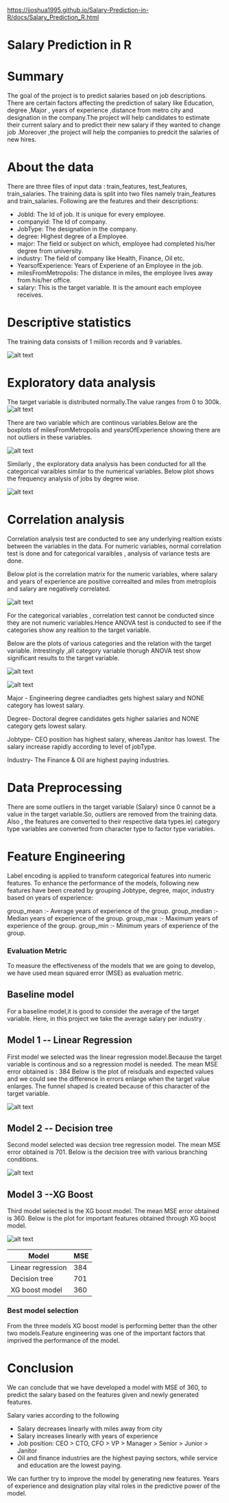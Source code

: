 https://jjoshua1995.github.io/Salary-Prediction-in-R/docs/Salary_Prediction_R.html

# Salary Prediction in R


# Summary 

The goal of the project is to predict salaries based on job descriptions. There are certain factors affecting  the prediction of salary like Education, degree ,Major , years of experience ,distance from metro city and  designation in the company.The project will help candidates to estimate their current salary and to predict their new salary if they wanted to change job .Moreover ,the project will help the companies to predcit the salaries of new hires.

# About the data

There are three files of input data : train_features, test_features, train_salaries.
The training data is split into two files namely train_features and train_salaries. Following are the features and their descriptions:

* JobId: The Id of job. It is unique for every employee.
*	companyid: The Id of company.
* JobType: The designation in the company.
* degree: Highest degree of a Employee.
* major: The field or subject on which, employee had completed his/her degree from university.
* industry: The field of company like Health, Finance, Oil etc.
* YearsofExperience: Years of Experiene of an Employee in the job.
* milesFromMetropolis: The distance in miles, the employee lives away from his/her office.
* salary: This is the target variable. It is the amount each employee receives.

# Descriptive statistics
The training data consists of 1 million records and 9 variables.

![alt text](https://github.com/jjoshua1995/Salary-Prediction-in-R/blob/master/Figures/Descriptive%20stats.PNG)

# Exploratory data analysis

The target variable is distributed normally.The value ranges from 0 to 300k.
![alt text](https://github.com/jjoshua1995/Salary-Prediction-in-R/blob/master/Figures/Histogram_target.PNG)

There are two variable which are continous variables.Below are the boxplots of milesFromMetropolis and yearsOfExperience 
showing there are not outliers in these variables.

![alt text](https://github.com/jjoshua1995/Salary-Prediction-in-R/blob/master/Figures/Boxplot_years.PNG)

Similarly , the exploratory data analysis has been conducted for all the categorical varaibles similar to the numerical variables.
Below plot shows the frequency analysis of jobs by degree wise.

![alt text](https://github.com/jjoshua1995/Salary-Prediction-in-R/blob/master/Figures/Major_histrogram.PNG)

# Correlation analysis

Correlation analysis test are conducted to see any underlying realtion exists between the variables in the data.
For numeric variables, normal correlation test is done and for categorical varaibles , analysis of variance tests are done.

Below plot is  the correlation matrix  for the numeric variables, where salary and years of experience are positive  correalted
and miles from metroplois and salary are negatively correlated.

![alt text](https://github.com/jjoshua1995/Salary-Prediction-in-R/blob/master/Figures/COrrelation%20plot.PNG)

For the categorical variables , correlation test cannot be conducted since they are not numeric variables.Hence ANOVA test is conducted
to see if the categories show any realtion to the target variable.

Below are the plots of various categories and the relation with the target variable.
Intrestingly ,all category variable thorugh ANOVA test show significant results to the target variable.

![alt text](https://github.com/jjoshua1995/Salary-Prediction-in-R/blob/master/Figures/boxplot_salary_vs_industry.PNG)

![alt text](https://github.com/jjoshua1995/Salary-Prediction-in-R/blob/master/Figures/boxplot_salary_vs_major.PNG)

Major - Engineering degree candiadtes gets highest salary and NONE category has lowest salary.

Degree- Doctoral degree candidates gets higher salaries and NONE category gets lowest salary.

Jobtype- CEO position has highest salary, whereas Janitor has lowest. The salary increase rapidly according to level of jobType.

Industry- The Finance & Oil are highest paying industries. 


# Data Preprocessing

There are some outliers in the target variable (Salary) since 0 cannot be a value in the target variable.So, outliers are removed from the training data.
Also , the features are converted to their respective data types.ie) category type variables are converted from character type to factor 
type variables.

# Feature Engineering 

Label encoding is applied to transform categorical features into numeric features. To enhance the performance of the models, following new features have been created by grouping Jobtype, degree, major, industry  based on  years of experience:

group_mean :- Average years of experience of the group.
group_median :- Median years of experience of the group.
group_max :- Maximum years of experience of the group.
group_min :- Minimum years of experience of the group.


### Evaluation Metric

To measure the effectiveness of the models that we are going to develop, we have used mean squared error (MSE) as evaluation metric.

## Baseline model

For a baseline model,it is good to consider the average of the target variable. Here, in this project we take the average salary 
per industry .

## Model 1 -- Linear Regression

First model we selected was the linear regression model.Because the target variable is continous and so a regression model is needed.
The mean MSE error obtained is :  384
Below is the plot of reisduals and expected values and we could see the difference in errors enlarge when the target value enlarges.
The funnel shaped is created because of this character of the target variable.

![alt text](https://github.com/jjoshua1995/Salary-Prediction-in-R/blob/master/Figures/Linear_regression.PNG)

## Model 2 -- Decision tree

Second model selected was decsion tree regression model. The mean MSE error obtained is 701.
Below is the decision tree with various branching conditions.

![alt text](https://github.com/jjoshua1995/Salary-Prediction-in-R/blob/master/Figures/Decisin_tree.PNG)

## Model 3 --XG Boost

Third model selected is the XG boost model. The mean MSE error obtained is 360.
Below is the plot for important features obtained through XG boost model.

![alt text](https://github.com/jjoshua1995/Salary-Prediction-in-R/blob/master/Figures/Important_features.PNG)

 
| Model             | MSE |
|-------------------|-----|
| Linear regression | 384 |
| Decision tree     | 701 |
| XG boost model    | 360 |

### Best model selection

From the three models XG boost model is performing better than the other two models.Feature engineering was one of the important factors 
that imprived the performance of the model.


# Conclusion

We can conclude that we have developed a model with MSE of 360, to predict the salary based on the features given and newly generated features.

Salary varies according to the following

* Salary decreases linearly with miles away from city
* Salary increases linearly with years of experience
* Job position: CEO > CTO, CFO > VP > Manager > Senior > Junior > Janitor
* Oil and finance industries are the highest paying sectors, while service and education are the lowest paying.

We can further try to improve the model by generating new features.
Years of experience and designation play vital roles in the predictive power of the model.






